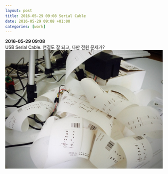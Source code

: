 ```yaml
---
layout: post
title: 2016-05-29 09:08 Serial Cable
date: 2016-05-29 09:08 +01:00
categories: [work]
---
```

**2016-05-29 09:08**    
USB Serial Cable. 연결도 잘 되고, 다만 전원 문제가?    
![/assets/images/serialCable.jpg](/assets/images/serialCable.jpg)
